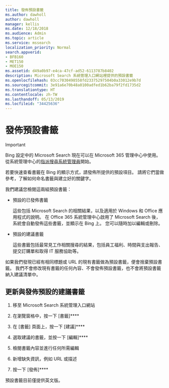 ```yaml
---
title: 發佈預設書籤
ms.author: dawholl
author: dawholl
manager: kellis
ms.date: 12/18/2018
ms.audience: Admin
ms.topic: article
ms.service: mssearch
localization_priority: Normal
search.appverid:
- BFB160
- MET150
- MOE150
ms.assetid: d49a0b97-e4ca-47cf-ad52-6113787b8402
description: Microsoft Search 系統管理入口網站裡提供的預設書籤
ms.openlocfilehash: 03cc7030498558fd23375297504b0a33012e9b7d
ms.sourcegitcommit: 3e91a6e70b48a0100adfed1b62ba79f2fd1735d2
ms.translationtype: HT
ms.contentlocale: zh-TW
ms.lasthandoff: 05/13/2019
ms.locfileid: "34425636"
---
```

# <a name="publish-default-bookmarks"></a>發佈預設書籤

> [!IMPORTANT]
> Bing 設定中的 Microsoft Search 現在可以在 Microsoft 365 管理中心中使用。 從系統管理中心的[指派搜尋系統管理員](https://docs.microsoft.com/zh-TW/microsoftsearch/setup-microsoft-search#step-2-assign-search-admin-and-search-editor)開始。
    
若要快速查看書籤在 Bing 的顯示方式，請發佈所提供的預設項目。 請將它們當做參考，了解如何命名書籤與建立好的關鍵字。
  
我們建議您檢閱這兩組預設書籤：
  
- 預設的已發佈書籤
    
    這些包括 Microsoft Search 的相關結果，以及適用於 Windows 和 Office 應用程式的說明。 在 Office 365 系統管理中心啟用了 Microsoft Search 後，系統會自動發佈這些書籤，並顯示在 Bing 上。 您可以隨時加以編輯或刪除。
    
- 預設的建議書籤
    
    這些書籤包括最常見工作相關搜尋的結果，包括員工福利、時間與支出報告、提交訂購單和取得 IT 服務協助等。
    
如果我們發現已經有相同標題或 URL 的現有書籤做為預設書籤，便會捨棄預設書籤。 我們不會修改現有書籤的任何內容、不會發佈預設書籤，也不會將預設書籤納入建議清單中。
  
## <a name="update-and-publish-a-default-suggested-bookmark"></a>更新與發佈預設的建議書籤

1. 移至 Microsoft Search 系統管理入口網站
    
2. 在瀏覽窗格中，按一下 [書籤]****
    
3. 在 [書籤] 頁面上，按一下 [建議]****
    
4. 選取建議的書籤，並按一下 [編輯]****
    
5. 檢閱書籤內容並進行任何所需編輯
    
6. 新增缺失資訊，例如 URL 或描述
    
7. 按一下 [發佈]****
    
預設書籤目前僅提供英文版。 

  

